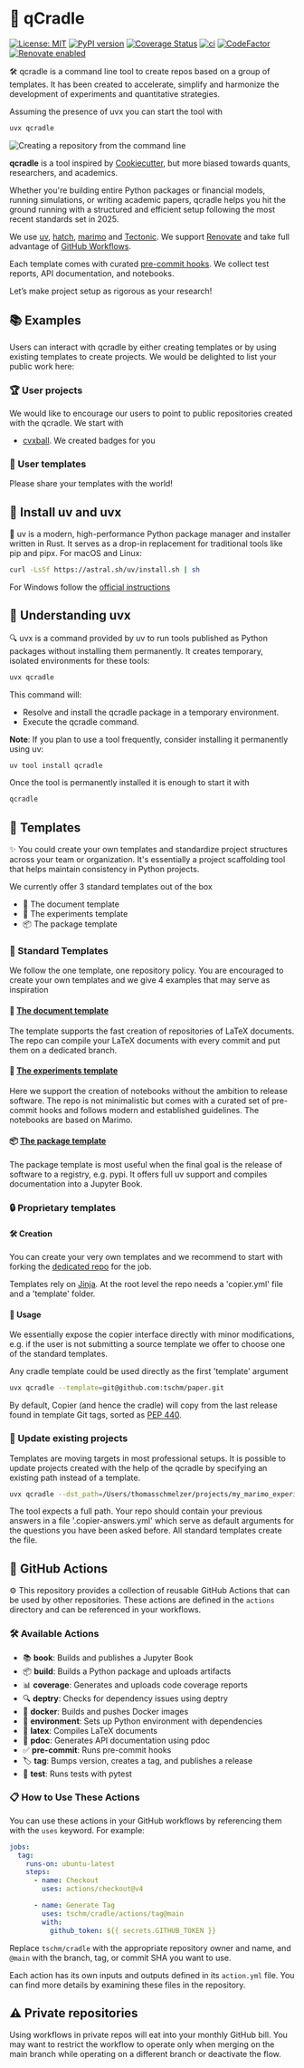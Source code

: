 # 🚀 qCradle

[![License: MIT](https://img.shields.io/badge/License-MIT-yellow.svg)](LICENSE)
[![PyPI version](https://badge.fury.io/py/qCradle.svg)](https://badge.fury.io/py/qCradle)
[![Coverage Status](https://coveralls.io/repos/github/tschm/cradle/badge.png?branch=main)](https://coveralls.io/github/tschm/cradle?branch=main)
[![ci](https://github.com/tschm/cradle/actions/workflows/ci.yml/badge.svg)](https://github.com/tschm/cradle/actions/workflows/ci.yml)
[![CodeFactor](https://www.codefactor.io/repository/github/tschm/cradle/badge)](https://www.codefactor.io/repository/github/tschm/cradle)
[![Renovate enabled](https://img.shields.io/badge/renovate-enabled-brightgreen.svg)](https://github.com/renovatebot/renovate)

🛠️ qcradle is a command line tool to create repos based on a group of templates.
It has been created
to accelerate, simplify and harmonize the development
of experiments and quantitative strategies.

Assuming the presence of uvx
you can start the tool with

```bash
uvx qcradle
```

![Creating a repository from the command line](https://raw.githubusercontent.com/tschm/cradle/main/demo.png)

**qcradle** is a tool inspired by [Cookiecutter](https://cookiecutter.readthedocs.io/en/stable/#),
but more biased towards quants, researchers, and academics.

Whether you're building entire Python packages or financial models,
running simulations, or writing academic papers,
qcradle helps you hit the ground running with a structured
and efficient setup following the most recent standards set in 2025.

We use [uv](https://github.com/astral-sh/uv), [hatch](https://hatch.pypa.io/),
[marimo](https://marimo.io/) and [Tectonic](https://tectonic-typesetting.github.io/).
We support
[Renovate](https://github.com/renovatebot/renovate) and
take full advantage of [GitHub Workflows](https://docs.github.com/en/actions/using-workflows/about-workflows).

Each template comes with curated [pre-commit hooks](https://pre-commit.com/).
We collect test reports, API documentation, and notebooks.

Let’s make project setup as rigorous as your research!

## 📚 Examples

Users can interact with qcradle by either creating templates or
by using existing templates to create projects. We would be
delighted to list your public work here:

### 🏆 User projects

We would like to encourage our users to point to public repositories
created with the qcradle. We start with

* [cvxball](https://github.com/cvxgrp/cvxball). We created badges
  for you

### 🧩 User templates

Please share your templates with the world!

## 🔄 Install uv and uvx

🚀 uv is a modern, high-performance Python package manager and installer
written in Rust.
It serves as a drop-in replacement for traditional tools like pip and pipx.
For macOS and Linux:

```bash
curl -LsSf https://astral.sh/uv/install.sh | sh
```

For Windows follow the [official instructions](https://docs.astral.sh/uv/getting-started/installation/)

## 🧠 Understanding uvx

🔍 uvx is a command provided by uv to run tools published as Python packages
without installing them permanently. It creates temporary,
isolated environments for these tools:

```bash
uvx qcradle
```

This command will:

* Resolve and install the qcradle package in a temporary environment.
* Execute the qcradle command.

**Note**: If you plan to use a tool frequently, consider installing
it permanently using uv:

```bash
uv tool install qcradle
````

Once the tool is permanently installed it is enough to start it with

```bash
qcradle
```

## 📝 Templates

✨ You could create your own templates and standardize project structures
across your team or organization.
It's essentially a project scaffolding tool that helps maintain consistency
in Python projects.

We currently offer $3$ standard templates out of the box

* 📄 The document template
* 🧪 The experiments template
* 📦 The package template

### 🌟 Standard Templates

We follow the one template, one repository policy.
You are encouraged to create your own templates and we give $4$ examples that
may serve as inspiration

#### 📄 [The document template](https://github.com/tschm/paper)

The template supports the fast creation of repositories of LaTeX documents.
The repo can compile your LaTeX documents with every commit and put them
on a dedicated branch.

#### 🧪 [The experiments template](https://github.com/tschm/experiments)

Here we support the creation of notebooks without the ambition to release software.
The repo is not minimalistic but comes with a curated set of pre-commit hooks and
follows modern and established guidelines. The notebooks are based on Marimo.

#### 📦 [The package template](https://github.com/tschm/package)

The package template is most useful when the final
goal is the release of software to a registry, e.g. pypi.
It offers full uv support and compiles documentation
into a Jupyter Book.

### 🔒 Proprietary templates

#### 🛠️ Creation

You can create your very own templates and we recommend to start with
forking the
[dedicated repo](https://github.com/tschm/template/blob/main/README.md)
for the job.

Templates rely on [Jinja](https://jinja.palletsprojects.com/en/stable/).
At the root level the repo needs a 'copier.yml' file and a 'template' folder.

#### 🚀 Usage

We essentially expose the copier interface directly with
minor modifications, e.g. if the user is not submitting a source template
we offer to choose one of the standard templates.

Any cradle template could be used directly as the first 'template'
argument

```bash
uvx qcradle --template=git@github.com:tschm/paper.git
```

By default, Copier (and hence the cradle) will copy from the last
release found in template Git tags, sorted as
[PEP 440](https://peps.python.org/pep-0440/).

### 🔄 Update existing projects

Templates are moving targets in most professional setups. It is possible to update
projects created with the help of the qcradle by specifying an existing path
instead of a template.

```bash
uvx qcradle --dst_path=/Users/thomasschmelzer/projects/my_marimo_experiments
```

The tool expects a full path. Your repo should contain your previous answers
in a file '.copier-answers.yml' which serve as default arguments for the
questions you have been asked before. All standard templates create the file.

## 🔄 GitHub Actions

⚙️ This repository provides a collection of reusable
GitHub Actions that can be used by other repositories.
These actions are defined in the `actions` directory and
can be referenced in your workflows.

### 🛠️ Available Actions

* 📚 **book**: Builds and publishes a Jupyter Book
* 📦 **build**: Builds a Python package and uploads artifacts
* 📊 **coverage**: Generates and uploads code coverage reports
* 🔍 **deptry**: Checks for dependency issues using deptry
* 🐳 **docker**: Builds and pushes Docker images
* 🔧 **environment**: Sets up Python environment with dependencies
* 📄 **latex**: Compiles LaTeX documents
* 📝 **pdoc**: Generates API documentation using pdoc
* ✅ **pre-commit**: Runs pre-commit hooks
* 🏷️ **tag**: Bumps version, creates a tag, and publishes a release
* 🧪 **test**: Runs tests with pytest

### 📋 How to Use These Actions

You can use these actions in your GitHub workflows
by referencing them with the `uses` keyword. For example:

```yaml
jobs:
  tag:
    runs-on: ubuntu-latest
    steps:
      - name: Checkout
        uses: actions/checkout@v4

      - name: Generate Tag
        uses: tschm/cradle/actions/tag@main
        with:
          github_token: ${{ secrets.GITHUB_TOKEN }}
```

Replace `tschm/cradle` with the appropriate repository
owner and name, and `@main` with the branch, tag, or commit SHA you want to use.

Each action has its own inputs and outputs defined in
its `action.yml` file. You can find more details by
examining these files in the repository.

## :warning: Private repositories

Using workflows in private repos will eat into your monthly GitHub bill.
You may want to restrict the workflow to operate only when merging on the main branch
while operating on a different branch or deactivate the flow.
